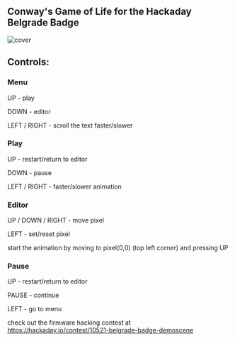 ## Conway's Game of Life for the Hackaday Belgrade Badge

![cover](https://cdn.hackaday.io/files/10545451157280/animation.gif)

## Controls:
### Menu
UP - play

DOWN - editor

LEFT / RIGHT - scroll the text faster/slower

### Play
UP - restart/return to editor

DOWN - pause

LEFT / RIGHT - faster/slower animation

### Editor
UP / DOWN / RIGHT - move pixel

LEFT - set/reset pixel

start the animation by moving to pixel(0,0) (top left corner) and pressing UP

### Pause
UP - restart/return to editor

PAUSE - continue

LEFT - go to menu


check out the firmware hacking contest at https://hackaday.io/contest/10521-belgrade-badge-demoscene